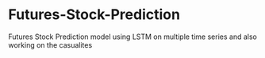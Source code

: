 # Futures-Stock-Prediction

Futures Stock Prediction model using LSTM on multiple time series and also working on the casualites
